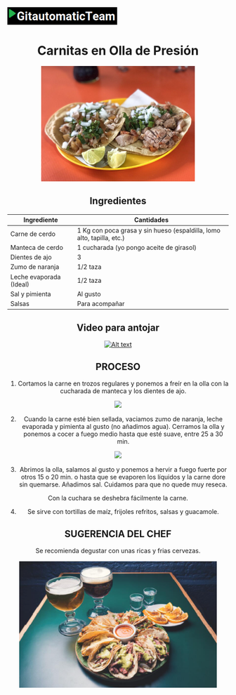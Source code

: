 <img src="images/logoteam.PNG" width="250">


<div align="center">

# Carnitas en Olla de Presión

<p align="center"> 
<img src="images/image-02.jpeg" width="350">
</p>

## Ingredientes

<div align="center">
  
|  Ingrediente | Cantidades |
| ------------ | ------------ |
| Carne de cerdo |  1 Kg con poca grasa y sin hueso (espaldilla, lomo alto, tapilla, etc.) |
| Manteca de cerdo  |  1 cucharada (yo pongo aceite de girasol) |
| Dientes de ajo  | 3 |
| Zumo de naranja  | 1/2 taza |
| Leche evaporada (Ideal)  | 1/2 taza |
| Sal y pimienta  | Al gusto |
| Salsas  | Para acompañar |
  
</div>
  
<div align="center">

## Video para antojar

[![Alt text](https://img.youtube.com/vi/M4FdvDrOJvc/0.jpg)](https://www.youtube.com/watch?v=M4FdvDrOJvc)

</div>
  



## PROCESO
1. Cortamos la carne en trozos regulares y ponemos a freír en la olla con la cucharada de manteca y los dientes de ajo.
  <img src="https://cocinaypunto.com/wp-content/uploads/2021/02/1.jpg">
  
2. Cuando la carne esté bien sellada, vaciamos zumo de naranja, leche evaporada y pimienta al gusto (no añadimos agua). Cerramos la olla y ponemos a cocer a fuego medio hasta que esté suave, entre 25 a 30 min.
 <img src="https://cocinaypunto.com/wp-content/uploads/2021/02/2.jpg">
  
3. Abrimos la olla, salamos al gusto y ponemos a hervir a fuego fuerte por otros 15 o 20 min. o hasta que se evaporen los líquidos y la carne dore sin quemarse.  Añadimos sal. Cuidamos para que no quede muy reseca.
  
Con la cuchara se deshebra fácilmente la carne.
  
4. Se sirve con tortillas de maíz, frijoles refritos, salsas y guacamole.
  
## SUGERENCIA DEL CHEF
  
  Se recomienda degustar con unas ricas y frias cervezas.
  
  <img src="images/cheve.png" width="450">
